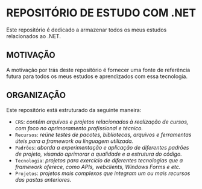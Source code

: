 # REPOSITÓRIO DE ESTUDO COM .NET

Este repositório é dedicado a armazenar todos os meus estudos relacionados ao .NET.

## MOTIVAÇÃO

A motivação por trás deste repositório é fornecer uma fonte de referência futura para todos os meus estudos e aprendizados com essa tecnologia.

## ORGANIZAÇÃO

Este repositório está estruturado da seguinte maneira:

- `CRS`: *contém arquivos e projetos relacionados à realização de cursos, com foco no aprimoramento profissional e técnico.*
- `Recursos`: *reúne testes de pacotes, bibliotecas, arquivos e ferramentas úteis para a framework ou linguagem utilizada.*
- `Padrões`: *aborda a experimentação e aplicação de diferentes padrões de projeto, visando aprimorar a qualidade e a estrutura do código.*
- `Tecnologia`: *projetos para exercício de diferentes tecnologias que a framework oferece, como APIs, webclients, Windows Forms e etc.*
- `Projetos`: *projetos mais complexos que integram um ou mais recursos das pastas anteriores.*